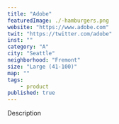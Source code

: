 ```yaml
---
title: "Adobe"
featuredImage: ./-hamburgers.png
website: "https://www.adobe.com"
twit: "https://twitter.com/adobe"
inst: ""
category: "A"
city: "Seattle"
neighborhood: "Fremont"
size: "Large (41-100)"
map: ""
tags:
    - product
published: true
---
```


Description
